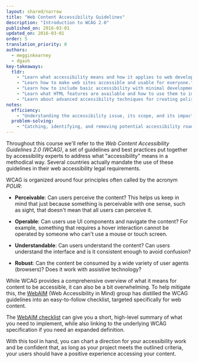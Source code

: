 ```yaml
---
layout: shared/narrow
title: "Web Content Accessibility Guidelines"
description: "Introduction to WCAG 2.0"
published_on: 2016-03-01
updated_on: 2016-03-01
order: 5
translation_priority: 0
authors:
  - megginkearney
  - dgash
key-takeaways:
  tldr: 
    - "Learn what accessibility means and how it applies to web development."
    - "Learn how to make web sites accessible and usable for everyone."
    - "Learn how to include basic accessibility with minimal development impace."
    - "Learn what HTML features are available and how to use them to improve accessibility."
    - "Learn about advanced accessibility techniques for creating polished accessibility experiences."
notes:
  efficiency:
    - "Understanding the accessibility issue, its scope, and its impact can make you a better web developer."
  problem-solving:
    - "Catching, identifying, and removing potential accessibility roadblocks before they happen can improve your development process and reduce maintenance requirements."
---
```


Throughout this course we'll refer to the *Web Content Accessibility Guidelines 2.0 (WCAG)*, a set of guidelines and best practices put together by accessibility experts to address what "accessibility" means in a methodical way. Several countries actually mandate the use of these guidelines in their web accessibility legal requirements.

WCAG is organized around four principles often called by the acronym *POUR*:

 - **Perceivable**: Can users perceive the content? This helps us keep in mind that just because something is perceivable with one sense, such as sight, that doesn't mean that all users can perceive it.

 - **Operable**: Can users use UI components and navigate the content? For example, something that requires a hover interaction cannot be operated by someone who can't use a mouse or touch screen.

 - **Understandable**: Can users understand the content? Can users understand the interface and is it consistent enough to avoid confusion?

 - **Robust**: Can the content be consumed by a wide variety of user agents (browsers)? Does it work with assistive technology?

While WCAG provides a comprehensive overview of what it means for content to be accessible, it can also be a bit overwhelming. To help mitigate this, the <a href="http://webaim.org/" target="_blank">WebAIM</a> (Web Accessibility in Mind) group has distilled the WCAG guidelines into an easy-to-follow checklist, targeted specifically for web content.

The <a href="http://webaim.org/standards/wcag/checklist" target="_blank">WebAIM checklist</a> can give you a short, high-level summary of what you need to implement, while also linking to the underlying WCAG specification if you need an expanded definition.

With this tool in hand, you can chart a direction for your accessibility work and be confident that, as long as your project meets the outlined criteria, your users should have a positive experience accessing your content.
